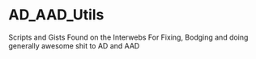 # AD_AAD_Utils
Scripts and Gists Found on the Interwebs For Fixing, Bodging and doing generally awesome shit to AD and AAD
